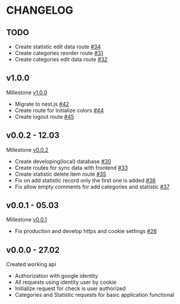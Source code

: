 # CHANGELOG

## TODO

- Create statistic edit data route [#34](https://github.com/ltlaitoff/counter-backend/issues/34)
- Create categories reorder route [#31](https://github.com/ltlaitoff/counter-backend/issues/31)
- Create categories edit data route [#32](https://github.com/ltlaitoff/counter-backend/issues/32)

## v1.0.0

Millestone [v1.0.0](https://github.com/ltlaitoff/counter-backend/milestone/3)

- Migrate to nest.js [#42](https://github.com/ltlaitoff/counter-backend/issues/42)
- Create route for initialize colors [#44](https://github.com/ltlaitoff/counter-backend/issues/44)
- Create logout route [#45](https://github.com/ltlaitoff/counter-backend/issues/45)

## v0.0.2 - 12.03

Millestone [v0.0.2](https://github.com/ltlaitoff/counter-backend/milestone/2)

- Create developing(local) database [#30](https://github.com/ltlaitoff/counter-backend/issues/30)
- Create routes for sync data with frontend [#33](https://github.com/ltlaitoff/counter-backend/issues/33)
- Create statistic delete item route [#35](https://github.com/ltlaitoff/counter-backend/issues/35)
- Fix on add statistic record only the first one is added [#36](https://github.com/ltlaitoff/counter-backend/issues/36)
- Fix allow empty comments for add categories and statistic [#37](https://github.com/ltlaitoff/counter-backend/issues/37)

## v0.0.1 - 05.03

Millestone [v0.0.1](https://github.com/ltlaitoff/counter-backend/milestone/1)

- Fix production and develop https and cookie settings [#26](https://github.com/ltlaitoff/counter-backend/issues/26)

## v0.0.0 - 27.02

Created working api

- Authorization with google identity
- All requests using identity user by cookie
- Initialize request for check is user authorized
- Categories and Statistic requests for basic application functional
